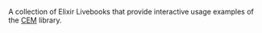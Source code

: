 A collection of Elixir Livebooks that provide interactive usage examples of 
the [CEM](https://github.com/epfahl/cem) library.